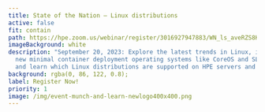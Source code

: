 ```yaml
---
title: State of the Nation – Linux distributions
active: false
fit: contain
path: https://hpe.zoom.us/webinar/register/3016927947883/WN_ls_aveRZS8KSLCa3rQ4iHg
imageBackground: white
description: "September 20, 2023: Explore the latest trends in Linux, including
  new minimal container deployment operating systems like CoreOS and SLE-Micro,
  and learn which Linux distributions are supported on HPE servers and why."
background: rgba(0, 86, 122, 0.8);
label: Register Now!
priority: 1
image: /img/event-munch-and-learn-newlogo400x400.png
---
```

